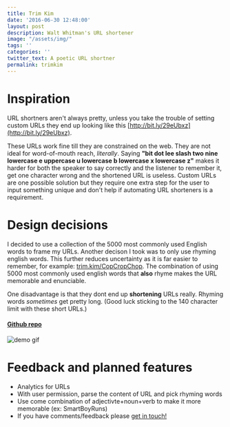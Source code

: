 ```yaml
---
title: Trim Kim
date: '2016-06-30 12:48:00'
layout: post
description: Walt Whitman's URL shortener
image: "/assets/img/"
tags: ''
categories: ''
twitter_text: A poetic URL shortner
permalink: trimkim
---
```

# Inspiration

URL shortners aren't always pretty, unless you take the trouble of setting custom URLs they end up looking like this [http://bit.ly/29eUbxz](http://bit.ly/29eUbxz). 

These URLs work fine till they are constrained on the web. They are not ideal for word-of-mouth reach, *literally*. Saying **"bit dot lee slash two nine lowercase e uppercase u lowercase b lowercase x lowercase z"** makes it harder for both the speaker to say correctly and the listener to remember it, get one character wrong and the shortened URL is useless. Custom URLs are one possible solution but they require one extra step for the user to input something unique and don't help if automating URL shorteners is a requirement. 

# Design decisions
I decided to use a collection of the 5000 most commonly used English words to frame my URLs. Another decison I took was to only use rhyming english words. This further reduces uncertainty as it is far easier to remember, for example: [trim.kim/CopCropChop](http://trim.kim/CopCropChop). The combination of using 5000 most commonly used english words that **also** rhyme makes the URL memorable and enunciable.

One disadvantage is that they dont end up **shortening** URLs really. Rhyming words *sometimes* get pretty long. (Good luck sticking to the 140 character limit with these short URLs.)

#### [Github repo](https://github.com/traghav/trimkim)


![demo gif](http://i.imgur.com/EJzZhtN.gif)

# Feedback and planned features
* Analytics for URLs
* With user permission, parse the content of URL and pick rhyming words
* Use come combination of adjectivte+noun+verb to make it more memorable (ex: SmartBoyRuns)
* If you have comments/feedback please [get in touch!](http://raghav.website/contactme)
